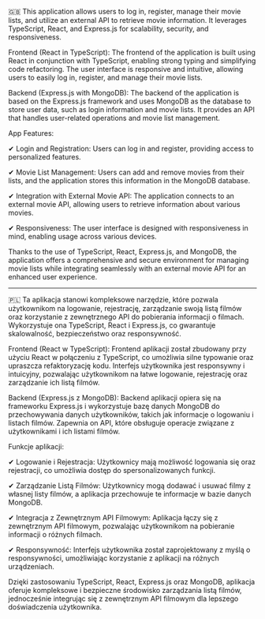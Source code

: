 🇬🇧
This application allows users to log in, register, manage their movie lists, and utilize an external API to retrieve movie information. 
It leverages TypeScript, React, and Express.js for scalability, security, and responsiveness.

Frontend (React in TypeScript):
  The frontend of the application is built using React in conjunction with TypeScript, enabling strong typing and simplifying code refactoring. 
The user interface is responsive and intuitive, allowing users to easily log in, register, and manage their movie lists.

Backend (Express.js with MongoDB):
  The backend of the application is based on the Express.js framework and uses MongoDB as the database to store user data, such as login information and movie lists. 
It provides an API that handles user-related operations and movie list management.

  App Features:
	
✔ Login and Registration: Users can log in and register, providing access to personalized features.

✔ Movie List Management: Users can add and remove movies from their lists, and the application stores this information in the MongoDB database.

✔ Integration with External Movie API: The application connects to an external movie API, allowing users to retrieve information about various movies.

✔ Responsiveness: The user interface is designed with responsiveness in mind, enabling usage across various devices.

Thanks to the use of TypeScript, React, Express.js, and MongoDB, the application offers a comprehensive and secure environment for managing movie lists while integrating seamlessly with an external movie API for an enhanced user experience.

---------------------------------------------------------------------------------------------------------------------------------
🇵🇱
Ta aplikacja stanowi kompleksowe narzędzie, które pozwala użytkownikom na logowanie, rejestrację, zarządzanie swoją listą filmów oraz korzystanie z zewnętrznego API do pobierania informacji o filmach. Wykorzystuje ona TypeScript, React i Express.js, co gwarantuje skalowalność, bezpieczeństwo oraz responsywność.

Frontend (React w TypeScript):
	Frontend aplikacji został zbudowany przy użyciu React w połączeniu z TypeScript, co umożliwia silne typowanie oraz upraszcza refaktoryzację kodu. 
 Interfejs użytkownika jest responsywny i intuicyjny, pozwalając użytkownikom na łatwe logowanie, rejestrację oraz zarządzanie ich listą filmów.

Backend (Express.js z MongoDB):
	Backend aplikacji opiera się na frameworku Express.js i wykorzystuje bazę danych MongoDB do przechowywania danych użytkowników, takich jak informacje o logowaniu i listach filmów. 
Zapewnia on API, które obsługuje operacje związane z użytkownikami i ich listami filmów.

Funkcje aplikacji:

✔ Logowanie i Rejestracja: Użytkownicy mają możliwość logowania się oraz rejestracji, co umożliwia dostęp do spersonalizowanych funkcji.

✔ Zarządzanie Listą Filmów: Użytkownicy mogą dodawać i usuwać filmy z własnej listy filmów, a aplikacja przechowuje te informacje w bazie danych MongoDB.

✔ Integracja z Zewnętrznym API Filmowym: Aplikacja łączy się z zewnętrznym API filmowym, pozwalając użytkownikom na pobieranie informacji o różnych filmach.

✔ Responsywność: Interfejs użytkownika został zaprojektowany z myślą o responsywności, umożliwiając korzystanie z aplikacji na różnych urządzeniach.

Dzięki zastosowaniu TypeScript, React, Express.js oraz MongoDB, aplikacja oferuje kompleksowe i bezpieczne środowisko zarządzania listą filmów, jednocześnie integrując się z zewnętrznym API filmowym dla lepszego doświadczenia użytkownika.
